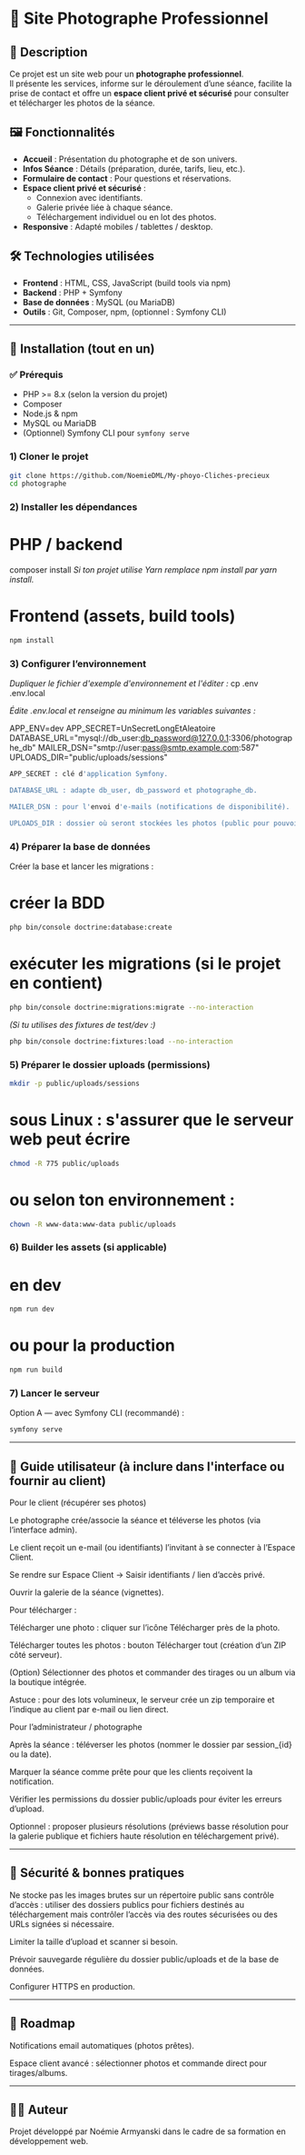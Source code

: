 # 📸 Site Photographe Professionnel

## 🌟 Description

Ce projet est un site web pour un **photographe professionnel**.  
Il présente les services, informe sur le déroulement d’une séance, facilite la prise de contact et offre un **espace client privé et sécurisé** pour consulter et télécharger les photos de la séance.

## 🖼️ Fonctionnalités

-   **Accueil** : Présentation du photographe et de son univers.
-   **Infos Séance** : Détails (préparation, durée, tarifs, lieu, etc.).
-   **Formulaire de contact** : Pour questions et réservations.
-   **Espace client privé et sécurisé** :
    -   Connexion avec identifiants.
    -   Galerie privée liée à chaque séance.
    -   Téléchargement individuel ou en lot des photos.
-   **Responsive** : Adapté mobiles / tablettes / desktop.

## 🛠️ Technologies utilisées

-   **Frontend** : HTML, CSS, JavaScript (build tools via npm)
-   **Backend** : PHP + Symfony
-   **Base de données** : MySQL (ou MariaDB)
-   **Outils** : Git, Composer, npm, (optionnel : Symfony CLI)

---

## 🚀 Installation (tout en un)

### ✅ Prérequis

-   PHP >= 8.x (selon la version du projet)
-   Composer
-   Node.js & npm
-   MySQL ou MariaDB
-   (Optionnel) Symfony CLI pour `symfony serve`

### 1) Cloner le projet

```bash
git clone https://github.com/NoemieDML/My-phoyo-Cliches-precieux
cd photographe
```

### 2) Installer les dépendances

# PHP / backend

composer install
_Si ton projet utilise Yarn remplace npm install par yarn install._

# Frontend (assets, build tools)

```bash
npm install
```

### 3) Configurer l’environnement

_Dupliquer le fichier d'exemple d'environnement et l'éditer :_
cp .env .env.local

_Édite .env.local et renseigne au minimum les variables suivantes :_

APP_ENV=dev
APP_SECRET=UnSecretLongEtAleatoire
DATABASE_URL="mysql://db_user:db_password@127.0.0.1:3306/photographe_db"
MAILER_DSN="smtp://user:pass@smtp.example.com:587"
UPLOADS_DIR="public/uploads/sessions"

```bash
APP_SECRET : clé d'application Symfony.

DATABASE_URL : adapte db_user, db_password et photographe_db.

MAILER_DSN : pour l'envoi d'e-mails (notifications de disponibilité).

UPLOADS_DIR : dossier où seront stockées les photos (public pour pouvoir servir les fichiers).
```

### 4) Préparer la base de données

Créer la base et lancer les migrations :

# créer la BDD

```bash
php bin/console doctrine:database:create
```

# exécuter les migrations (si le projet en contient)

```bash
php bin/console doctrine:migrations:migrate --no-interaction
```

_(Si tu utilises des fixtures de test/dev :)_

```bash
php bin/console doctrine:fixtures:load --no-interaction
```

### 5) Préparer le dossier uploads (permissions)

```bash
mkdir -p public/uploads/sessions
```

# sous Linux : s'assurer que le serveur web peut écrire

```bash
chmod -R 775 public/uploads
```

# ou selon ton environnement :

```bash
chown -R www-data:www-data public/uploads
```

### 6) Builder les assets (si applicable)

# en dev

```bash
npm run dev
```

# ou pour la production

```bash
npm run build
```

### 7) Lancer le serveur

Option A — avec Symfony CLI (recommandé) :

```bash
symfony serve
```

---

## 📖 Guide utilisateur (à inclure dans l'interface ou fournir au client)

Pour le client (récupérer ses photos)

Le photographe crée/associe la séance et téléverse les photos (via l’interface admin).

Le client reçoit un e-mail (ou identifiants) l’invitant à se connecter à l’Espace Client.

Se rendre sur Espace Client → Saisir identifiants / lien d’accès privé.

Ouvrir la galerie de la séance (vignettes).

Pour télécharger :

Télécharger une photo : cliquer sur l’icône Télécharger près de la photo.

Télécharger toutes les photos : bouton Télécharger tout (création d’un ZIP côté serveur).

(Option) Sélectionner des photos et commander des tirages ou un album via la boutique intégrée.

Astuce : pour des lots volumineux, le serveur crée un zip temporaire et l’indique au client par e-mail ou lien direct.

Pour l’administrateur / photographe

Après la séance : téléverser les photos (nommer le dossier par session\_{id} ou la date).

Marquer la séance comme prête pour que les clients reçoivent la notification.

Vérifier les permissions du dossier public/uploads pour éviter les erreurs d’upload.

Optionnel : proposer plusieurs résolutions (préviews basse résolution pour la galerie publique et fichiers haute résolution en téléchargement privé).

---

## 🔐 Sécurité & bonnes pratiques

Ne stocke pas les images brutes sur un répertoire public sans contrôle d’accès : utiliser des dossiers publics pour fichiers destinés au téléchargement mais contrôler l’accès via des routes sécurisées ou des URLs signées si nécessaire.

Limiter la taille d’upload et scanner si besoin.

Prévoir sauvegarde régulière du dossier public/uploads et de la base de données.

Configurer HTTPS en production.

---

## 📅 Roadmap

Notifications email automatiques (photos prêtes).

Espace client avancé : sélectionner photos et commande direct pour tirages/albums.

---

## 👩‍💻 Auteur

Projet développé par Noémie Armyanski dans le cadre de sa formation en développement web.
